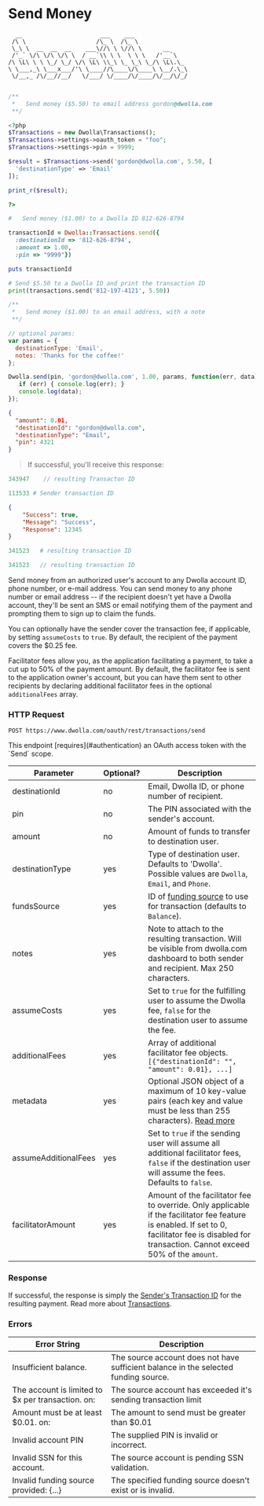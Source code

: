 # Send Money

```always
  __                      ___    ___               
 /\ \                    /\_ \  /\_ \              
 \_\ \  __  __  __    ___\//\ \ \//\ \      __     
 /'_` \/\ \/\ \/\ \  / __`\\ \ \  \ \ \   /'__`\   
/\ \L\ \ \ \_/ \_/ \/\ \L\ \\_\ \_ \_\ \_/\ \L\.\_ 
\ \___,_\ \___x___/'\ \____//\____\/\____\ \__/.\_\
 \/__,_ /\/__//__/   \/___/ \/____/\/____/\/__/\/_/
                                                   

```

```php
/**
 *   Send money ($5.50) to email address gordon@dwolla.com
 **/

<?php
$Transactions = new Dwolla\Transactions();
$Transactions->settings->oauth_token = "foo";
$Transactions->settings->pin = 9999;

$result = $Transactions->send('gordon@dwolla.com', 5.50, [
  'destinationType' => 'Email'
]);

print_r($result);

?>
```

```ruby
#   Send money ($1.00) to a Dwolla ID 812-626-8794

transactionId = Dwolla::Transactions.send({
  :destinationId => '812-626-8794', 
  :amount => 1.00, 
  :pin => "9999"})

puts transactionId
```
```python
# Send $5.50 to a Dwolla ID and print the transaction ID
print(transactions.send('812-197-4121', 5.50))
```
```js
/**
 *   Send money ($1.00) to an email address, with a note
 **/

// optional params:
var params = {
  destinationType: 'Email', 
  notes: 'Thanks for the coffee!'
};

Dwolla.send(pin, 'gordon@dwolla.com', 1.00, params, function(err, data) {
   if (err) { console.log(err); }
   console.log(data);
});

```
```json
{
  "amount": 0.01,
  "destinationId": "gordon@dwolla.com",
  "destinationType": "Email",
  "pin": 4321
}
```

> If successful, you'll receive this response:

```php
343947    // resulting Transacton ID
```
```python
113533 # Sender transaction ID
```

```json
{
    "Success": true,
    "Message": "Success",
    "Response": 12345
}
```

```ruby
341523   # resulting transaction ID
```

```js
341523   // resulting transaction ID
```

Send money from an authorized user's account to any Dwolla account ID, phone number, or e-mail address. You can send money to any phone number or email address -- if the recipient doesn't yet have a Dwolla account, they'll be sent an SMS or email notifying them of the payment and prompting them to sign up to claim the funds.

You can optionally have the sender cover the transaction fee, if applicable, by setting `assumeCosts` to `true`.  By default, the recipient of the payment covers the $0.25 fee.

Facilitator fees allow you, as the application facilitating a payment, to take a cut up to 50% of the payment amount.  By default, the facilitator fee is sent to the application owner's account, but you can have them sent to other recipients by declaring additional facilitator fees in the optional `additionalFees` array.
  
### HTTP Request

`POST https://www.dwolla.com/oauth/rest/transactions/send`

<aside class="reminder">This endpoint [requires](#authentication) an OAuth access token with the `Send` scope.</aside>

| Parameter            | Optional? | Description                                                                                                                                                                                        |
|----------------------|-----------|----------------------------------------------------------------------------------------------------------------------------------------------------------------------------------------------------|
| destinationId        | no        | Email, Dwolla ID, or phone number of recipient.                                              |
| pin                  | no        | The PIN associated with the sender's account.                                                                                                                                                        |
| amount               | no        | Amount of funds to transfer to destination user.                                                                                                                                                   |
| destinationType      | yes       | Type of destination user. Defaults to 'Dwolla'. Possible values are `Dwolla`, `Email`, and `Phone`.                                                                                               |
| fundsSource          | yes       | ID of [funding source](#funding-sources) to use for transaction (defaults to `Balance`). |
| notes | yes | Note to attach to the resulting transaction.  Will be visible from dwolla.com dashboard to both sender and recipient.  Max 250 characters.
| assumeCosts          | yes       | Set to `true` for the fulfilling user to assume the Dwolla fee, `false` for the destination user to assume the fee.                                                                                |
| additionalFees       | yes       | Array of additional facilitator fee objects.  `[{"destinationId": "", "amount": 0.01}, ...]`                                                                                                                                                               |
| metadata             | yes       | Optional JSON object of a maximum of 10 key-value pairs (each key and value must be less than 255 characters).  [Read more](#metadata)                                                                                   |
| assumeAdditionalFees | yes       | Set to `true` if the sending user will assume all additional facilitator fees, `false` if the destination user will assume the fees. Defaults to `false`.                                          |
| facilitatorAmount    | yes       | Amount of the facilitator fee to override. Only applicable if the facilitator fee feature is enabled. If set to 0, facilitator fee is disabled for transaction. Cannot exceed 50% of the `amount`. |

### Response 

If successful, the response is simply the [Sender's Transaction ID](#how-transactions-work) for the resulting payment.  Read more about [Transactions](#transactions).

### Errors
| Error String | Description |
|--------------|-------------|
| Insufficient balance. | The source account does not have sufficient balance in the selected funding source. |
| The account is limited to $x per transaction. on: | The source account has exceeded it's sending transaction limit |
| Amount must be at least $0.01. on: | The amount to send must be greater than $0.01 |
| Invalid account PIN | The supplied PIN is invalid or incorrect. |
| Invalid SSN for this account. | The source account is pending SSN validation. |
| Invalid funding source provided: {...} | The specified funding source doesn't exist or is invalid. |